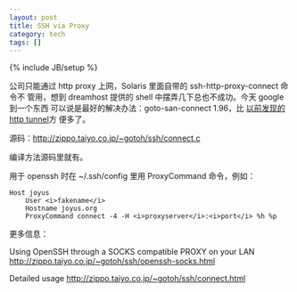 ```yaml
---
layout: post
title: SSH via Proxy
category: tech
tags: []
---
```

{% include JB/setup %}

公司只能通过 http proxy 上网，Solaris 里面自带的 ssh-http-proxy-connect 命令不
管用，想到 dreamhost 提供的 shell 中摆弄几下总也不成功。今天 google 到一个东西
可以说是最好的解决办法：goto-san-connect 1.96，比
<a href="http://joyus.org/2006/01/ssh-over-proxy/">以前发现的http tunnel</a>方
便多了。

源码：<a href="http://zippo.taiyo.co.jp/%7Egotoh/ssh/connect.c">http://zippo.taiyo.co.jp/~gotoh/ssh/connect.c</a>

编译方法源码里就有。

用于 openssh 时在 ~/.ssh/config 里用 ProxyCommand 命令，例如：

    Host joyus
        User <i>fakename</i>
        Hostname joyus.org
        ProxyCommand connect -4 -H <i>proxyserver</i>:<i>port</i> %h %p

更多信息：

Using OpenSSH through a SOCKS compatible PROXY on your LAN
<a href="http://zippo.taiyo.co.jp/%7Egotoh/ssh/openssh-socks.html">http://zippo.taiyo.co.jp/~gotoh/ssh/openssh-socks.html</a>

Detailed usage
<a href="http://zippo.taiyo.co.jp/%7Egotoh/ssh/connect.html">http://zippo.taiyo.co.jp/~gotoh/ssh/connect.html</a>
